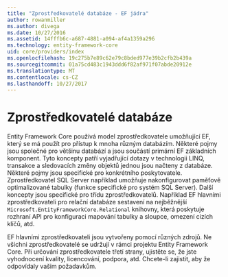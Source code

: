 ```yaml
---
title: "Zprostředkovatelé databáze - EF jádra"
author: rowanmiller
ms.author: divega
ms.date: 10/27/2016
ms.assetid: 14fffb6c-a687-4881-a094-af4a1359a296
ms.technology: entity-framework-core
uid: core/providers/index
ms.openlocfilehash: 19c275b7e89c62e79c8bded977e39b2cfb2b439a
ms.sourcegitcommit: 01a75cd483c1943ddd6f82af971f07abde20912e
ms.translationtype: MT
ms.contentlocale: cs-CZ
ms.lasthandoff: 10/27/2017
---
```

# <a name="database-providers"></a>Zprostředkovatelé databáze

Entity Framework Core používá model zprostředkovatele umožňující EF, který se má použít pro přístup k mnoha různým databázím. Některé pojmy jsou společné pro většinu databází a jsou součástí primární EF základních komponent. Tyto koncepty patří vyjadřující dotazy v technologii LINQ, transakce a sledovacích změny objektů jednou jsou načteny z databáze. Některé pojmy jsou specifické pro konkrétního poskytovatele. Zprostředkovatel SQL Server například umožňuje nakonfigurovat paměťově optimalizované tabulky (funkce specifické pro systém SQL Server). Další koncepty jsou specifické pro třídu zprostředkovatelů. Například EF hlavními zprostředkovateli pro relační databáze sestavení na nejběžnější `Microsoft.EntityFrameworkCore.Relational` knihovny, která poskytuje rozhraní API pro konfiguraci mapování tabulky a sloupce, omezení cizích klíčů, atd.

EF hlavními zprostředkovateli jsou vytvořeny pomocí různých zdrojů. Ne všichni zprostředkovatelé se udržují v rámci projektu Entity Framework Core. Při určování zprostředkovatele třetí strany, ujistěte se, že jste vyhodnocení kvality, licencování, podpora, atd. Chcete-li zajistit, aby že odpovídaly vašim požadavkům.

